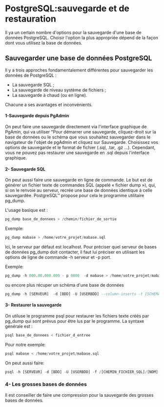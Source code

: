 PostgreSQL:sauvegarde et de restauration
===
Il ya un certain nombre d'options pour la sauvegarde d'une base de données PostgreSQL. Choisir l'option la plus appropriée dépend de la façon dont vous utilisez la base de données. 


Sauvegarder une base de données PostgreSQL
----
Il y a trois approches fondamentalement différentes pour sauvegarder les données de PostgreSQL :

- La sauvegarde SQL ;
- La sauvegarde de niveau système de fichiers ;
- La sauvegarde à chaud (ou en ligne).

Chacune a ses avantages et inconvénients.

####  1-Sauvegarde depuis PgAdmin

On peut faire une sauvegarde directement via l'interface graphique de PgAmin, qui va utiliser "Pour démarrer une sauvegarde, cliquez-droit sur la base de données ou le schéma que vous souhaitez sauvegarder dans le navigateur de l'objet de pgAdmin et cliquez sur Sauvegarde. Choisissez vos options de sauvegarde et le format de fichier (.sql, .tar, .gz ...). Cependant, vous ne pouvez pas restaurer une sauvegarde en .sql depuis l'interface graphique. 

####  2- Sauvegarde SQL

On peut aussi faire une sauvegarde en ligne de commande. Le but est de générer un fichier texte de commandes SQL (appelé « fichier dump »), qui, si on le renvoie au serveur, recrée une base de données identique à celle sauvegardée. PostgreSQL™ propose pour cela le programme utilitaire pg_dump. 

L'usage basique est :

```sql
pg_dump base_de_donnees > /chemin/fichier_de_sortie
```
Exemple: 
```sql
pg_dump mabase > /home/votre_projet/mabase.sql
```

Ici, le serveur par défaut est localhost. Pour préciser quel serveur de bases de données pg_dump doit contacter, il faut lui préciser en utilisant les options de ligne de commande -h serveur et -p port. 

Exemple: 
```sql
pg_dump -h 000.00.000.000 - p 0000  -d mabase > /home/votre_projet/mabase.sql
```
ou encore plus récuper un schéma d'une base de données 
```sql
pg_dump -h [SERVEUR]  -d [BDD] -U [USERBDD] --column-inserts -t [SCHEMA].[TABLE] > /[CHEMIN_FICHIER_SQL]/[NOM].sql
```

####  3- Restaurer la sauvegarde

On utiluse le programme psql pour restaurer les fichiers texte créés par pg_dump qui sont prévus pour être lus par le programme. La syntaxe générale est :
```sql
psql base_de_donnees < fichier_d_entree
```
Pour notre exemple:
```sql
psql mabase < /home/votre_projet/mabase.sql
```
On peut aussi faire:

```sql
psql -h [SERVEUR] -d [BDD] -U [USERBDD] -f /[CHEMIN_FICHIER_SQL]/[NOM].sql
```
### 4- Les grosses bases de données

Il est conseiller de faire une compression pour la sauvegarde des grosses bases de données. 


